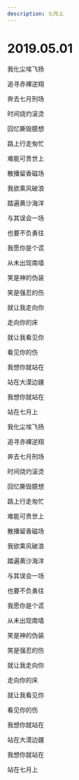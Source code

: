 ```yaml
---
description: 七月上
---
```


# 2019.05.01

我化尘埃飞扬

追寻赤裸逆翔

奔去七月刑场

时间烧灼滚烫

回忆撕毁臆想

路上行走匆忙

难能可贵世上

散播留香磁场

我欲乘风破浪

踏遍黄沙海洋

与其误会一场

也要不负勇往

我愿你是个谎

从未出现南墙

笑是神的伪装

笑是强忍的伤

就让我走向你

走向你的床

就让我看见你

看见你的伤

我想你就站在

站在大漠边疆

我想你就站在

站在七月上

我化尘埃飞扬

追寻赤裸逆翔

奔去七月刑场

时间烧灼滚烫

回忆撕毁臆想

路上行走匆忙

难能可贵世上

散播留香磁场

我欲乘风破浪

踏遍黄沙海洋

与其误会一场

也要不负勇往

我愿你是个谎

从未出现南墙

笑是神的伪装

笑是强忍的伤

就让我走向你

走向你的床

就让我看见你

看见你的伤

我想你就站在

站在大漠边疆

我想你就站在

站在七月上

